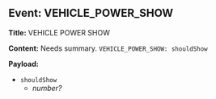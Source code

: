 ## Event: VEHICLE_POWER_SHOW

**Title:** VEHICLE POWER SHOW

**Content:**
Needs summary.
`VEHICLE_POWER_SHOW: shouldShow`

**Payload:**
- `shouldShow`
  - *number?*